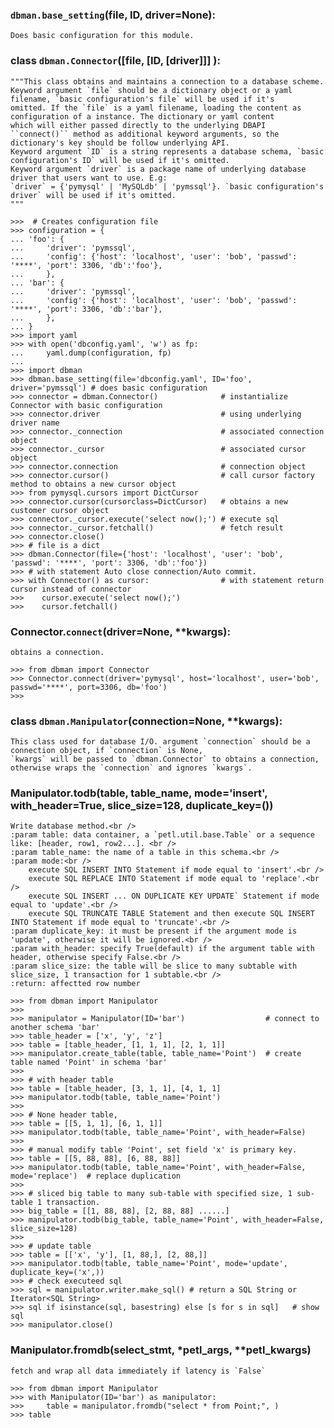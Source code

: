 


### ``dbman.base_setting``(file, ID, driver=None):
	Does basic configuration for this module. 
    

### class ``dbman.Connector``([file, [ID, [driver]]] ):
	"""This class obtains and maintains a connection to a database scheme.
	Keyword argument `file` should be a dictionary object or a yaml filename, `basic configuration's file` will be used if it's
	omitted. If the `file` is a yaml filename, loading the content as configuration of a instance. The dictionary or yaml content
	which will either passed directly to the underlying DBAPI ``connect()`` method as additional keyword arguments, so the
	dictionary's key should be follow underlying API.
	Keyword argument `ID` is a string represents a database schema, `basic configuration's ID` will be used if it's omitted.
	Keyword argument `driver` is a package name of underlying database driver that users want to use. E.g:
	`driver` = {'pymysql' | 'MySQLdb' | 'pymssql'}. `basic configuration's driver` will be used if it's omitted.
	"""
	
```
>>>  # Creates configuration file
>>> configuration = {
... 'foo': {
...     'driver': 'pymssql',
...     'config': {'host': 'localhost', 'user': 'bob', 'passwd': '****', 'port': 3306, 'db':'foo'},
...     },
... 'bar': {
...     'driver': 'pymssql',
...     'config': {'host': 'localhost', 'user': 'bob', 'passwd': '****', 'port': 3306, 'db':'bar'},
...     },
... }
>>> import yaml
>>> with open('dbconfig.yaml', 'w') as fp:
...     yaml.dump(configuration, fp)
...
>>> import dbman
>>> dbman.base_setting(file='dbconfig.yaml', ID='foo', driver='pymssql') # does basic configuration
>>> connector = dbman.Connector()              # instantialize Connector with basic configuration
>>> connector.driver                           # using underlying driver name
>>> connector._connection                      # associated connection object
>>> connector._cursor                          # associated cursor object
>>> connector.connection                       # connection object
>>> connector.cursor()                         # call cursor factory method to obtains a new cursor object
>>> from pymysql.cursors import DictCursor
>>> connector.cursor(cursorclass=DictCursor)   # obtains a new customer cursor object
>>> connector._cursor.execute('select now();') # execute sql
>>> connector._cursor.fetchall()               # fetch result
>>> connector.close()
>>> # file is a dict
>>> dbman.Connector(file={'host': 'localhost', 'user': 'bob', 'passwd': '****', 'port': 3306, 'db':'foo'}) 
>>> # with statement Auto close connection/Auto commit. 
>>> with Connector() as cursor:                # with statement return cursor instead of connector
>>>    cursor.execute('select now();')
>>>	   cursor.fetchall()
```
### Connector.``connect``(driver=None, **kwargs):
	obtains a connection.
```
>>> from dbman import Connector
>>> Connector.connect(driver='pymysql', host='localhost', user='bob', passwd='****', port=3306, db='foo') 
>>> 
```

### class ``dbman.Manipulator``(connection=None, **kwargs):
	This class used for database I/O. argument `connection` should be a connection object, if `connection` is None, 
	`kwargs` will be passed to `dbman.Connector` to obtains a connection, otherwise wraps the `connection` and ignores `kwargs`.

### Manipulator.todb(table, table_name, mode='insert', with_header=True, slice_size=128, duplicate_key=())
	Write database method.<br />
	:param table: data container, a `petl.util.base.Table` or a sequence like: [header, row1, row2...]. <br />
	:param table_name: the name of a table in this schema.<br />
	:param mode:<br />
	    execute SQL INSERT INTO Statement if mode equal to 'insert'.<br />
	    execute SQL REPLACE INTO Statement if mode equal to 'replace'.<br />
	    execute SQL INSERT ... ON DUPLICATE KEY UPDATE` Statement if mode equal to 'update'.<br />
	    execute SQL TRUNCATE TABLE Statement and then execute SQL INSERT INTO Statement if mode equal to 'truncate'.<br />
	:param duplicate_key: it must be present if the argument mode is 'update', otherwise it will be ignored.<br />
	:param with_header: specify True(default) if the argument table with header, otherwise specify False.<br />
	:param slice_size: the table will be slice to many subtable with slice_size, 1 transaction for 1 subtable.<br />
	:return: affectted row number
```
>>> from dbman import Manipulator
>>> 
>>> manipulator = Manipulator(ID='bar')                  # connect to another schema 'bar'
>>> table_header = ['x', 'y', 'z']
>>> table = [table_header, [1, 1, 1], [2, 1, 1]]
>>> manipulator.create_table(table, table_name='Point')  # create table named 'Point' in schema 'bar'
>>>
>>> # with header table
>>> table = [table_header, [3, 1, 1], [4, 1, 1]
>>> manipulator.todb(table, table_name='Point')
>>>
>>> # None header table,
>>> table = [[5, 1, 1], [6, 1, 1]]
>>> manipulator.todb(table, table_name='Point', with_header=False)
>>>
>>> # manual modify table 'Point', set field 'x' is primary key.
>>> table = [[5, 88, 88], [6, 88, 88]]
>>> manipulator.todb(table, table_name='Point', with_header=False, mode='replace')  # replace duplication
>>>
>>> # sliced big table to many sub-table with specified size, 1 sub-table 1 transaction.
>>> big_table = [[1, 88, 88], [2, 88, 88] ......]
>>> manipulator.todb(big_table, table_name='Point', with_header=False, slice_size=128)
>>>
>>> # update table
>>> table = [['x', 'y'], [1, 88,], [2, 88,]]
>>> manipulator.todb(table, table_name='Point', mode='update', duplicate_key=('x',))
>>> # check executeed sql
>>> sql = manipulator.writer.make_sql() # return a SQL String or Iterator<SQL String>
>>> sql if isinstance(sql, basestring) else [s for s in sql]   # show sql
>>> manipulator.close()
```
	
### Manipulator.fromdb(select_stmt, *petl_args, **petl_kwargs)
	fetch and wrap all data immediately if latency is `False`
```
>>> from dbman import Manipulator 
>>> with Manipulator(ID='bar') as manipulator:
>>>     table = manipulator.fromdb("select * from Point;", )
>>> table
```
    
